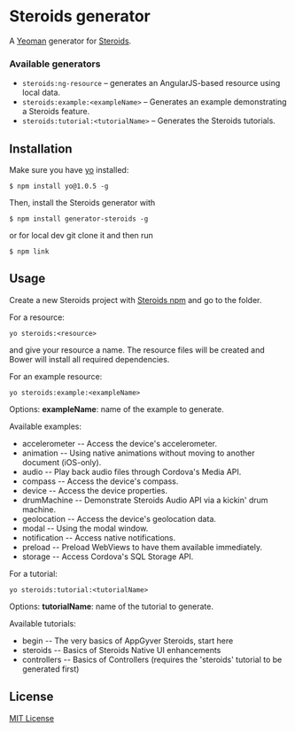 # Steroids generator

A [Yeoman](http://yeoman.io) generator for [Steroids](https://github.com/appgyver/steroids).

### Available generators

* `steroids:ng-resource` – generates an AngularJS-based resource using local data.
* `steroids:example:<exampleName>` – Generates an example demonstrating a Steroids feature.
* `steroids:tutorial:<tutorialName>` – Generates the Steroids tutorials.

## Installation

Make sure you have [yo](https://github.com/yeoman/yo) installed:

```
$ npm install yo@1.0.5 -g
```

Then, install the Steroids generator with

```
$ npm install generator-steroids -g
```

or for local dev git clone it and then run 

```
$ npm link
```

## Usage

Create a new Steroids project with [Steroids npm](https://github.com/appgyver/steroids) and go to the folder.

For a resource:

```
yo steroids:<resource>
```

and give your resource a name. The resource files will be created and Bower will install all required dependencies.


For an example resource:

```
yo steroids:example:<exampleName>
```

Options:
__exampleName__: name of the example to generate.

Available examples:
* accelerometer -- Access the device's accelerometer.
* animation -- Using native animations without moving to another document (iOS-only).
* audio -- Play back audio files through Cordova's Media API.
* compass -- Access the device's compass.
* device -- Access the device properties.
* drumMachine -- Demonstrate Steroids Audio API via a kickin' drum machine.
* geolocation -- Access the device's geolocation data.
* modal -- Using the modal window.
* notification -- Access native notifications.
* preload -- Preload WebViews to have them available immediately.
* storage -- Access Cordova's SQL Storage API.

For a tutorial:

```
yo steroids:tutorial:<tutorialName>
```

Options:
__tutorialName__: name of the tutorial to generate.

Available tutorials:
* begin -- The very basics of AppGyver Steroids, start here
* steroids -- Basics of Steroids Native UI enhancements
* controllers -- Basics of Controllers (requires the 'steroids' tutorial to be generated first)

## License

[MIT License](http://en.wikipedia.org/wiki/MIT_License)
